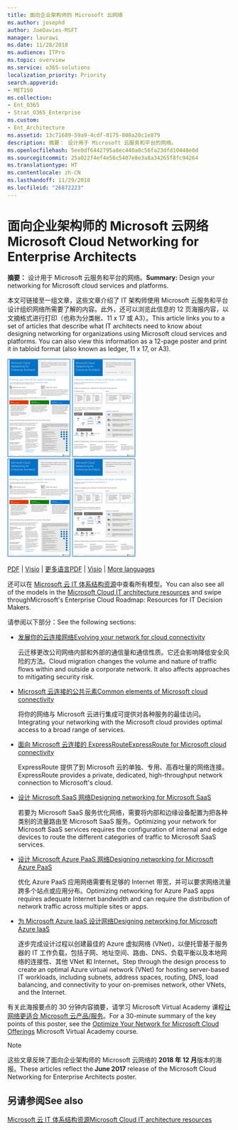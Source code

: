 ```yaml
---
title: 面向企业架构师的 Microsoft 云网络
ms.author: josephd
author: JoeDavies-MSFT
manager: laurawi
ms.date: 11/28/2018
ms.audience: ITPro
ms.topic: overview
ms.service: o365-solutions
localization_priority: Priority
search.appverid:
- MET150
ms.collection:
- Ent_O365
- Strat_O365_Enterprise
ms.custom:
- Ent_Architecture
ms.assetid: 13c71689-59a9-4cdf-8175-808a20c1e879
description: 摘要： 设计用于 Microsoft 云服务和平台的网络。
ms.openlocfilehash: 5ee0df6442795a8ec440a0c56fa23dfd10448e0d
ms.sourcegitcommit: 25a022f4ef4e56c5407e8e3a8a34265f8fc94264
ms.translationtype: HT
ms.contentlocale: zh-CN
ms.lasthandoff: 11/29/2018
ms.locfileid: "26872223"
---
```

# <a name="microsoft-cloud-networking-for-enterprise-architects"></a><span data-ttu-id="4a0ef-103">面向企业架构师的 Microsoft 云网络</span><span class="sxs-lookup"><span data-stu-id="4a0ef-103">Microsoft Cloud Networking for Enterprise Architects</span></span>

 <span data-ttu-id="4a0ef-104">**摘要：** 设计用于 Microsoft 云服务和平台的网络。</span><span class="sxs-lookup"><span data-stu-id="4a0ef-104">**Summary:** Design your networking for Microsoft cloud services and platforms.</span></span>
  
<span data-ttu-id="4a0ef-p101">本文可链接至一组文章，这些文章介绍了 IT 架构师使用 Microsoft 云服务和平台设计组织网络所需要了解的内容。此外，还可以浏览此信息的 12 页海报内容，以文摘格式进行打印（也称为分类帐、11 x 17 或 A3）。</span><span class="sxs-lookup"><span data-stu-id="4a0ef-p101">This article links you to a set of articles that describe what IT architects need to know about designing networking for organizations using Microsoft cloud services and platforms. You can also view this information as a 12-page poster and print it in tabloid format (also known as ledger, 11 x 17, or A3).</span></span>
  
<span data-ttu-id="4a0ef-107">[![模型缩略图：Microsoft 云网络](media/95e8ab6a-b4d0-4836-acc1-b0b77ebf46e6.png)  
](https://go.microsoft.com/fwlink/p/?linkid=842073)</span><span class="sxs-lookup"><span data-stu-id="4a0ef-107">[![Thumb image for Microsoft cloud networking model](media/95e8ab6a-b4d0-4836-acc1-b0b77ebf46e6.png)  
](https://go.microsoft.com/fwlink/p/?linkid=842073)</span></span>
  
<span data-ttu-id="4a0ef-108">[PDF](https://go.microsoft.com/fwlink/p/?linkid=842073) | [Visio](https://go.microsoft.com/fwlink/p/?linkid=842074) | [更多语言](https://www.microsoft.com/download/details.aspx?id=54425)</span><span class="sxs-lookup"><span data-stu-id="4a0ef-108">[PDF](https://go.microsoft.com/fwlink/p/?linkid=842073) | [Visio](https://go.microsoft.com/fwlink/p/?linkid=842074) | [More languages](https://www.microsoft.com/download/details.aspx?id=54425)</span></span>
  
<span data-ttu-id="4a0ef-109">还可以在 [Microsoft 云 IT 体系结构资源](microsoft-cloud-it-architecture-resources.md)中查看所有模型。</span><span class="sxs-lookup"><span data-stu-id="4a0ef-109">You can also see all of the models in the [Microsoft Cloud IT architecture resources](microsoft-cloud-it-architecture-resources.md) and swipe throughMicrosoft's Enterprise Cloud Roadmap: Resources for IT Decision Makers.</span></span>
  
<span data-ttu-id="4a0ef-110">请参阅以下部分：</span><span class="sxs-lookup"><span data-stu-id="4a0ef-110">See the following sections:</span></span>
  
- [<span data-ttu-id="4a0ef-111">发展你的云连接网络</span><span class="sxs-lookup"><span data-stu-id="4a0ef-111">Evolving your network for cloud connectivity</span></span>](evolving-your-network-for-cloud-connectivity.md)
    
    <span data-ttu-id="4a0ef-p102">云迁移更改公司网络内部和外部的通信量和通信性质。它还会影响降低安全风险的方法。</span><span class="sxs-lookup"><span data-stu-id="4a0ef-p102">Cloud migration changes the volume and nature of traffic flows within and outside a corporate network. It also affects approaches to mitigating security risk.</span></span>
    
- [<span data-ttu-id="4a0ef-114">Microsoft 云连接的公共元素</span><span class="sxs-lookup"><span data-stu-id="4a0ef-114">Common elements of Microsoft cloud connectivity</span></span>](common-elements-of-microsoft-cloud-connectivity.md)
    
    <span data-ttu-id="4a0ef-115">将你的网络与 Microsoft 云进行集成可提供对各种服务的最佳访问。</span><span class="sxs-lookup"><span data-stu-id="4a0ef-115">Integrating your networking with the Microsoft cloud provides optimal access to a broad range of services.</span></span>
    
- [<span data-ttu-id="4a0ef-116">面向 Microsoft 云连接的 ExpressRoute</span><span class="sxs-lookup"><span data-stu-id="4a0ef-116">ExpressRoute for Microsoft cloud connectivity</span></span>](expressroute-for-microsoft-cloud-connectivity.md)
    
    <span data-ttu-id="4a0ef-117">ExpressRoute 提供了到 Microsoft 云的单独、专用、高吞吐量的网络连接。</span><span class="sxs-lookup"><span data-stu-id="4a0ef-117">ExpressRoute provides a private, dedicated, high-throughput network connection to Microsoft's cloud.</span></span>
    
- [<span data-ttu-id="4a0ef-118">设计 Microsoft SaaS 网络</span><span class="sxs-lookup"><span data-stu-id="4a0ef-118">Designing networking for Microsoft SaaS</span></span>](designing-networking-for-microsoft-saas.md)
    
    <span data-ttu-id="4a0ef-119">若要为 Microsoft SaaS 服务优化网络，需要将内部和边缘设备配置为把各种类别的流量路由至 Microsoft SaaS 服务。</span><span class="sxs-lookup"><span data-stu-id="4a0ef-119">Optimizing your network for Microsoft SaaS services requires the configuration of internal and edge devices to route the different categories of traffic to Microsoft SaaS services.</span></span>
    
- [<span data-ttu-id="4a0ef-120">设计 Microsoft Azure PaaS 网络</span><span class="sxs-lookup"><span data-stu-id="4a0ef-120">Designing networking for Microsoft Azure PaaS</span></span>](designing-networking-for-microsoft-azure-paas.md)
    
    <span data-ttu-id="4a0ef-121">优化 Azure PaaS 应用网络需要有足够的 Internet 带宽，并可以要求网络流量跨多个站点或应用分布。</span><span class="sxs-lookup"><span data-stu-id="4a0ef-121">Optimizing networking for Azure PaaS apps requires adequate Internet bandwidth and can require the distribution of network traffic across multiple sites or apps.</span></span>
    
- [<span data-ttu-id="4a0ef-122">为 Microsoft Azure IaaS 设计网络</span><span class="sxs-lookup"><span data-stu-id="4a0ef-122">Designing networking for Microsoft Azure IaaS</span></span>](designing-networking-for-microsoft-azure-iaas.md)
    
    <span data-ttu-id="4a0ef-123">逐步完成设计过程以创建最佳的 Azure 虚拟网络 (VNet)，以便托管基于服务器的 IT 工作负载，包括子网、地址空间、路由、DNS、负载平衡以及本地网络的连接性、其他 VNet 和 Internet。</span><span class="sxs-lookup"><span data-stu-id="4a0ef-123">Step through the design process to create an optimal Azure virtual network (VNet) for hosting server-based IT workloads, including subnets, address spaces, routing, DNS, load balancing, and connectivity to your on-premises network, other VNets, and the Internet.</span></span>
    
<span data-ttu-id="4a0ef-124">有关此海报要点的 30 分钟内容摘要，请学习 Microsoft Virtual Academy 课程[让网络更适合 Microsoft 云产品/服务](https://mva.microsoft.com/zh-CN/training-courses/optimize-your-network-for-microsoft-cloud-offerings-17743)。</span><span class="sxs-lookup"><span data-stu-id="4a0ef-124">For a 30-minute summary of the key points of this poster, see the [Optimize Your Network for Microsoft Cloud Offerings](https://mva.microsoft.com/zh-CN/training-courses/optimize-your-network-for-microsoft-cloud-offerings-17743) Microsoft Virtual Academy course.</span></span>
  
> [!NOTE]
> <span data-ttu-id="4a0ef-125">这些文章反映了面向企业架构师的 Microsoft 云网络的 **2018 年 12 月**版本的海报。</span><span class="sxs-lookup"><span data-stu-id="4a0ef-125">These articles reflect the **June 2017** release of the Microsoft Cloud Networking for Enterprise Architects poster.</span></span>
  
## <a name="see-also"></a><span data-ttu-id="4a0ef-126">另请参阅</span><span class="sxs-lookup"><span data-stu-id="4a0ef-126">See also</span></span>

[<span data-ttu-id="4a0ef-127">Microsoft 云 IT 体系结构资源</span><span class="sxs-lookup"><span data-stu-id="4a0ef-127">Microsoft Cloud IT architecture resources</span></span>](microsoft-cloud-it-architecture-resources.md)

